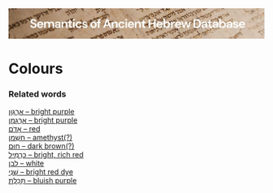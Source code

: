<html><body><img id="banner" src="../../images/banners/banner.png" alt="banner" /></body></html>

# **Colours**


### Related words
[אַרְגְּוָן – bright purple](../words/2argwan.md)<br>[אַרְגָּמָן – bright purple](../words/2argaman.md)<br>[אָדֹם – red](../words/2adom.md)<br>[חַשְׁמַן – amethyst(?)](../words/chashman.md)<br>[חוּם – dark brown(?)](../words/chum.md)<br>[כַּרְמִיל – bright, rich red](../words/karmil.md)<br>[לָבָן – white](../words/laban.md)<br>[שָׁנִי – bright red dye](../words/shani_1.md)<br>[תְּכֵלֶת – bluish purple](../words/thkeleth.md)<br>